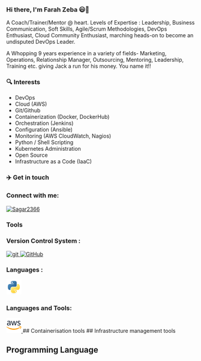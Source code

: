 





### Hi there, I'm Farah Zeba 😃👋

A Coach/Trainer/Mentor @ heart. Levels of Expertise : Leadership, Business Communication, Soft Skills, Agile/Scrum Methodologies, DevOps Enthusiast, Cloud Community Enthusiast, marching heads-on to become an undisputed DevOps Leader. 

A Whopping 9 years experience in a variety of fields- Marketing, Operations, Relationship Manager, Outsourcing, Mentoring, Leadership, Training etc. giving Jack a run for his money. You name it!! 


### 🔍 Interests

* DevOps
* Cloud (AWS)
* Git/Github
* Containerization (Docker, DockerHub)
* Orchestration (Jenkins)
* Configuration (Ansible)
* Monitoring (AWS CloudWatch, Nagios)
* Python / Shell Scripting
* Kubernetes Administration 
* Open Source
* Infrastructure as a Code (IaaC)


### ✈️ Get in touch

<h3 align="left">Connect with me:</h3>
<p align="left">
<a href="https://www.linkedin.com/in/farah-zeba-b0b4b0260/" target="blank"><img align="center" src="https://raw.githubusercontent.com/rahuldkjain/github-profile-readme-generator/master/src/images/icons/Social/linked-in-alt.svg" alt="Sagar2366" height="30" width="40" /></a>









### Tools 

<h3 align="left">Version Control System :</h3>

<a href="https://git-scm.com/" target="_blank" rel="noreferrer"> <img src="https://www.vectorlogo.zone/logos/git-scm/git-scm-icon.svg" alt="git" width="40" height="40"/> </a>  <a href="https://github.com/" target="_blank" rel="noreferrer"> <img src="https://github.githubassets.com/images/modules/logos_page/GitHub-Mark.png" alt="GitHub" width="40" height="40"/> </a>

<h3 align="left">Languages :</h3>
<a href="https://www.python.org" target="_blank" rel="noreferrer"> <img src="https://raw.githubusercontent.com/devicons/devicon/master/icons/python/python-original.svg" alt="python" width="40" height="40"/> </a> 



<h3 align="left">Languages and Tools:</h3>
<p align="left"> <a href="https://aws.amazon.com" target="_blank" rel="noreferrer"> <img src="https://raw.githubusercontent.com/devicons/devicon/master/icons/amazonwebservices/amazonwebservices-original-wordmark.svg" alt="aws" width="40" height="40"/> </a>
## Containerisation tools
## Infrastructure management tools

## Programming Language


